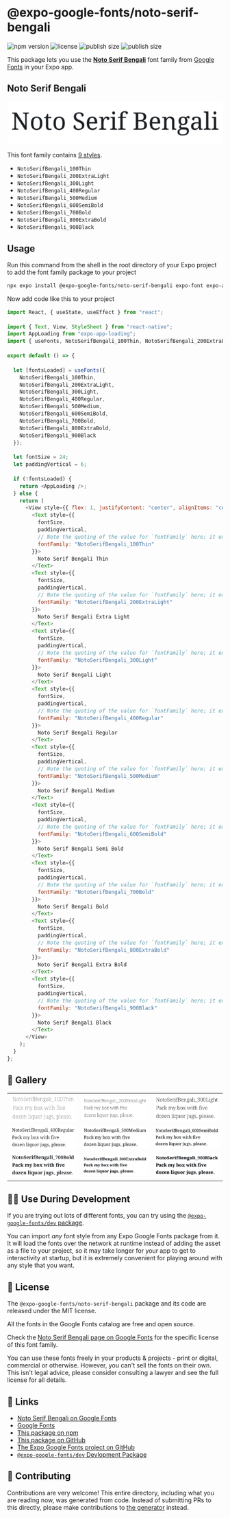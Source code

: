 # @expo-google-fonts/noto-serif-bengali

![npm version](https://flat.badgen.net/npm/v/@expo-google-fonts/noto-serif-bengali)
![license](https://flat.badgen.net/github/license/expo/google-fonts)
![publish size](https://flat.badgen.net/packagephobia/install/@expo-google-fonts/noto-serif-bengali)
![publish size](https://flat.badgen.net/packagephobia/publish/@expo-google-fonts/noto-serif-bengali)

This package lets you use the [**Noto Serif Bengali**](https://fonts.google.com/specimen/Noto+Serif+Bengali) font family from [Google Fonts](https://fonts.google.com/) in your Expo app.

## Noto Serif Bengali

![Noto Serif Bengali](./font-family.png)

This font family contains [9 styles](#-gallery).

- `NotoSerifBengali_100Thin`
- `NotoSerifBengali_200ExtraLight`
- `NotoSerifBengali_300Light`
- `NotoSerifBengali_400Regular`
- `NotoSerifBengali_500Medium`
- `NotoSerifBengali_600SemiBold`
- `NotoSerifBengali_700Bold`
- `NotoSerifBengali_800ExtraBold`
- `NotoSerifBengali_900Black`

## Usage

Run this command from the shell in the root directory of your Expo project to add the font family package to your project

```sh
npx expo install @expo-google-fonts/noto-serif-bengali expo-font expo-app-loading
```

Now add code like this to your project

```js
import React, { useState, useEffect } from "react";

import { Text, View, StyleSheet } from "react-native";
import AppLoading from "expo-app-loading";
import { useFonts, NotoSerifBengali_100Thin, NotoSerifBengali_200ExtraLight, NotoSerifBengali_300Light, NotoSerifBengali_400Regular, NotoSerifBengali_500Medium, NotoSerifBengali_600SemiBold, NotoSerifBengali_700Bold, NotoSerifBengali_800ExtraBold, NotoSerifBengali_900Black } from '@expo-google-fonts/noto-serif-bengali';

export default () => {

  let [fontsLoaded] = useFonts({
    NotoSerifBengali_100Thin, 
    NotoSerifBengali_200ExtraLight, 
    NotoSerifBengali_300Light, 
    NotoSerifBengali_400Regular, 
    NotoSerifBengali_500Medium, 
    NotoSerifBengali_600SemiBold, 
    NotoSerifBengali_700Bold, 
    NotoSerifBengali_800ExtraBold, 
    NotoSerifBengali_900Black
  });

  let fontSize = 24;
  let paddingVertical = 6;

  if (!fontsLoaded) {
    return <AppLoading />;
  } else {
    return (
      <View style={{ flex: 1, justifyContent: "center", alignItems: "center" }}>
        <Text style={{
          fontSize,
          paddingVertical,
          // Note the quoting of the value for `fontFamily` here; it expects a string!
          fontFamily: "NotoSerifBengali_100Thin"
        }}>
          Noto Serif Bengali Thin
        </Text>
        <Text style={{
          fontSize,
          paddingVertical,
          // Note the quoting of the value for `fontFamily` here; it expects a string!
          fontFamily: "NotoSerifBengali_200ExtraLight"
        }}>
          Noto Serif Bengali Extra Light
        </Text>
        <Text style={{
          fontSize,
          paddingVertical,
          // Note the quoting of the value for `fontFamily` here; it expects a string!
          fontFamily: "NotoSerifBengali_300Light"
        }}>
          Noto Serif Bengali Light
        </Text>
        <Text style={{
          fontSize,
          paddingVertical,
          // Note the quoting of the value for `fontFamily` here; it expects a string!
          fontFamily: "NotoSerifBengali_400Regular"
        }}>
          Noto Serif Bengali Regular
        </Text>
        <Text style={{
          fontSize,
          paddingVertical,
          // Note the quoting of the value for `fontFamily` here; it expects a string!
          fontFamily: "NotoSerifBengali_500Medium"
        }}>
          Noto Serif Bengali Medium
        </Text>
        <Text style={{
          fontSize,
          paddingVertical,
          // Note the quoting of the value for `fontFamily` here; it expects a string!
          fontFamily: "NotoSerifBengali_600SemiBold"
        }}>
          Noto Serif Bengali Semi Bold
        </Text>
        <Text style={{
          fontSize,
          paddingVertical,
          // Note the quoting of the value for `fontFamily` here; it expects a string!
          fontFamily: "NotoSerifBengali_700Bold"
        }}>
          Noto Serif Bengali Bold
        </Text>
        <Text style={{
          fontSize,
          paddingVertical,
          // Note the quoting of the value for `fontFamily` here; it expects a string!
          fontFamily: "NotoSerifBengali_800ExtraBold"
        }}>
          Noto Serif Bengali Extra Bold
        </Text>
        <Text style={{
          fontSize,
          paddingVertical,
          // Note the quoting of the value for `fontFamily` here; it expects a string!
          fontFamily: "NotoSerifBengali_900Black"
        }}>
          Noto Serif Bengali Black
        </Text>
      </View>
    );
  }
};
```

## 🔡 Gallery


||||
|-|-|-|
|![NotoSerifBengali_100Thin](./NotoSerifBengali_100Thin.ttf.png)|![NotoSerifBengali_200ExtraLight](./NotoSerifBengali_200ExtraLight.ttf.png)|![NotoSerifBengali_300Light](./NotoSerifBengali_300Light.ttf.png)||
|![NotoSerifBengali_400Regular](./NotoSerifBengali_400Regular.ttf.png)|![NotoSerifBengali_500Medium](./NotoSerifBengali_500Medium.ttf.png)|![NotoSerifBengali_600SemiBold](./NotoSerifBengali_600SemiBold.ttf.png)||
|![NotoSerifBengali_700Bold](./NotoSerifBengali_700Bold.ttf.png)|![NotoSerifBengali_800ExtraBold](./NotoSerifBengali_800ExtraBold.ttf.png)|![NotoSerifBengali_900Black](./NotoSerifBengali_900Black.ttf.png)||


## 👩‍💻 Use During Development

If you are trying out lots of different fonts, you can try using the [`@expo-google-fonts/dev` package](https://github.com/expo/google-fonts/tree/master/font-packages/dev#readme).

You can import _any_ font style from any Expo Google Fonts package from it. It will load the fonts over the network at runtime instead of adding the asset as a file to your project, so it may take longer for your app to get to interactivity at startup, but it is extremely convenient for playing around with any style that you want.


## 📖 License

The `@expo-google-fonts/noto-serif-bengali` package and its code are released under the MIT license.

All the fonts in the Google Fonts catalog are free and open source.

Check the [Noto Serif Bengali page on Google Fonts](https://fonts.google.com/specimen/Noto+Serif+Bengali) for the specific license of this font family.

You can use these fonts freely in your products & projects - print or digital, commercial or otherwise. However, you can't sell the fonts on their own. This isn't legal advice, please consider consulting a lawyer and see the full license for all details.

## 🔗 Links

- [Noto Serif Bengali on Google Fonts](https://fonts.google.com/specimen/Noto+Serif+Bengali)
- [Google Fonts](https://fonts.google.com/)
- [This package on npm](https://www.npmjs.com/package/@expo-google-fonts/noto-serif-bengali)
- [This package on GitHub](https://github.com/expo/google-fonts/tree/master/font-packages/noto-serif-bengali)
- [The Expo Google Fonts project on GitHub](https://github.com/expo/google-fonts)
- [`@expo-google-fonts/dev` Devlopment Package](https://github.com/expo/google-fonts/tree/master/font-packages/dev)

## 🤝 Contributing

Contributions are very welcome! This entire directory, including what you are reading now, was generated from code. Instead of submitting PRs to this directly, please make contributions to [the generator](https://github.com/expo/google-fonts/tree/master/packages/generator) instead.

